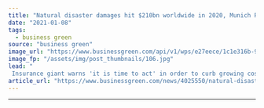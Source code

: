 ```yaml
---
title: "Natural disaster damages hit $210bn worldwide in 2020, Munich Re estimates"
date: "2021-01-08"
tags: 
  - business green
source: "business green"
image_url: "https://www.businessgreen.com/api/v1/wps/e27eece/1c1e316b-9ea7-421c-8f86-8839957ed3be/2/1024px-The-Apple-Fire-burns-north-of-Beaumont-Friday-July-31-2020-185x114.jpg"
image_fp: "/assets/img/post_thumbnails/106.jpg"
lead: "
 Insurance giant warns 'it is time to act' in order to curb growing costs of climate change ..."
article_url: "https://www.businessgreen.com/news/4025550/natural-disaster-damages-hit-usd210bn-worldwide-2020-munich-estimates"
---
```


---
